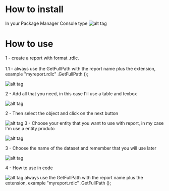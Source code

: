 # How to install

In your Package Manager Console type ![alt tag](http://i68.tinypic.com/amuudj.png)

# How to use 

1 - create a report with format .rdlc. <br>  
1.1 - always use the GetFullPath with the report name plus the extension, example "myreport.rdlc" .GetFullPath ();

![alt tag](http://i68.tinypic.com/swec1e.png)


2 - Add all that you need, in this case I'll use a table and texbox

![alt tag](http://i64.tinypic.com/5ydoo9.png)

2 - Then select the object and click on the next button 

![alt tag](http://i67.tinypic.com/2nhkrrn.png)
3 - Choose your entity that you want to use with report, in my case I'm use a entity produto

![alt tag](http://i68.tinypic.com/2s61r85.png)

3 - Choose the name of the dataset and remember that you will use later

![alt tag](http://i66.tinypic.com/2nlco42.png)

4 - How to use in code

![alt tag](http://i63.tinypic.com/xcsxi1.png)
always use the GetFullPath with the report name plus the extension, example "myreport.rdlc" .GetFullPath ();

